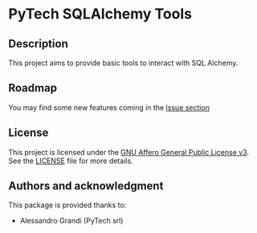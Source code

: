 # PyTech SQLAlchemy Tools

## Description
This project aims to provide basic tools to interact with SQL Alchemy.

## Roadmap
You may find some new features coming in the [Issue section](https://gitlab.com/pytech-srl/resources/pytech-sqlalchemy-tools/-/issues)

## License

This project is licensed under the [GNU Affero General Public License v3](https://www.gnu.org/licenses/agpl-3.0.html).
See the [LICENSE](./LICENSE) file for more details.

## Authors and acknowledgment
This package is provided thanks to:

- Alessandro Grandi (PyTech srl)
